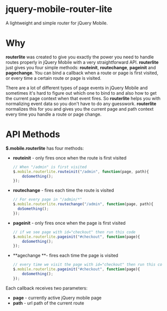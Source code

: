 jquery-mobile-router-lite
=========================
A lightweight and simple router for jQuery Mobile.

Why
=====================
**routerlite** was created to give you exactly the power you need to handle routes properly in jQuery Mobile with a very straightforward API. **routerlite** just gives you four simple methods: **routeinit**, **routechange**, **pageinit** and **pagechange**. You can bind a callback when a route or page is first visited, or every time a certain route or page is visited.

There are a lot of different types of page events in jQuery Mobile and sometimes it's hard to figure out which one to bind to and also how to get the current page context when that event fires. So **routerlite** helps you with normalizing event data so you don't have to do any guesswork. **routerlite** normalizes this for you and gives you the current page and path context every time you handle a route or page change.

API Methods
=====================
**$.mobile.routerlite** has four methods:

* **routeinit** - only fires once when the route is first visited
  ```javascript
  // When "/admin" is first visited
  $.mobile.routerlite.routeinit("/admin", function(page, path){
      doSomething();
  });
  ```
	
* **routechange** - fires each time the route is visited
	```javascript
  // For every page in "/admin/*"
  $.mobile.routerlite.routechange("/admin", function(page, path){
      doSomething();
  });
  ```

* **pageinit** - only fires once when the page is first visited
  ```javascript
  // if we see page with id="checkout" then run this code
  $.mobile.routerlite.pageinit("#checkout", function(page){
      doSomething();
  });
  ```
	
* **agechange **- fires each time the page is visited
  ```javascript
  // every time we visit the page with id="checkout" then run this code
  $.mobile.routerlite.pageinit("#checkout", function(page){
      doSomething();
  });
  ```

Each callback receives two parameters:       

* **page** - currently active jQuery mobile page
* **path** - url path of the current route